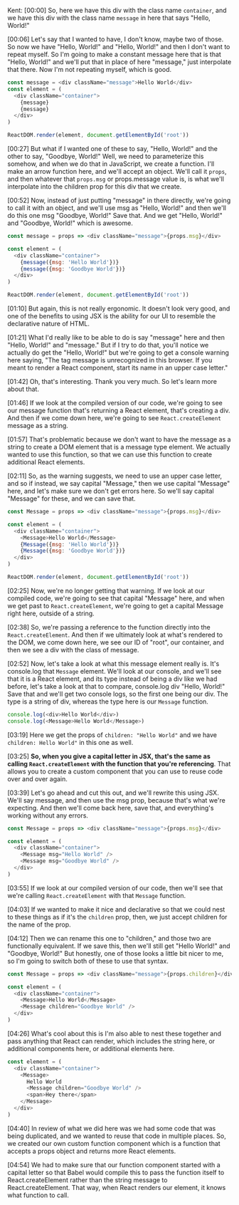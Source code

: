 Kent: [00:00] So, here we have this div with the class name `container`, and we have this div with the class name `message` in here that says "Hello, World!"

[00:06] Let's say that I wanted to have, I don't know, maybe two of those. So now we have "Hello, World!" and "Hello, World!" and then I don't want to repeat myself. So I'm going to make a constant message here that is that "Hello, World!" and we'll put that in place of here "message," just interpolate that there. Now I'm not repeating myself, which is good.

```js
const message = <div className="message">Hello World</div>
const element = (
  <div className="container">
    {message}
    {message}
  </div>
)

ReactDOM.render(element, document.getElementById('root'))
```

[00:27] But what if I wanted one of these to say, "Hello, World!" and the other to say, "Goodbye, World!" Well, we need to parameterize this somehow, and when we do that in JavaScript, we create a function. I'll make an arrow function here, and we'll accept an object. We'll call it `props`, and then whatever that `props.msg` or props.message value is, is what we'll interpolate into the children prop for this div that we create.

[00:52] Now, instead of just putting "message" in there directly, we're going to call it with an object, and we'll use msg as "Hello, World!" and then we'll do this one msg "Goodbye, World!" Save that. And we get "Hello, World!" and "Goodbye, World!" which is awesome.

```js
const message = props => <div className="message">{props.msg}</div>

const element = (
  <div className="container">
    {message({msg: 'Hello World'})}
    {message({msg: 'Goodbye World'})}
  </div>
)

ReactDOM.render(element, document.getElementById('root'))
```

[01:10] But again, this is not really ergonomic. It doesn't look very good, and one of the benefits to using JSX is the ability for our UI to resemble the declarative nature of HTML.

[01:21] What I'd really like to be able to do is say "message" here and then "Hello, World!" and "message." But if I try to do that, you'll notice we actually do get the "Hello, World!" but we're going to get a console warning here saying, "The tag message is unrecognized in this browser. If you meant to render a React component, start its name in an upper case letter."

[01:42] Oh, that's interesting. Thank you very much. So let's learn more about that.

[01:46] If we look at the compiled version of our code, we're going to see our message function that's returning a React element, that's creating a div. And then if we come down here, we're going to see `React.createElement` message as a string.

[01:57] That's problematic because we don't want to have the message as a string to create a DOM element that is a message type element. We actually wanted to use this function, so that we can use this function to create additional React elements.

[02:11] So, as the warning suggests, we need to use an upper case letter, and so if instead, we say capital "Message," then we use capital "Message" here, and let's make sure we don't get errors here. So we'll say capital "Message" for these, and we can save that.

```js
const Message = props => <div className="message">{props.msg}</div>

const element = (
  <div className="container">
    <Message>Hello World</Message>
    {Message({msg: 'Hello World'})}
    {Message({msg: 'Goodbye World'})}
  </div>
)

ReactDOM.render(element, document.getElementById('root'))
```

[02:25] Now, we're no longer getting that warning. If we look at our compiled code, we're going to see that capital "Message" here, and when we get past to `React.createElement`, we're going to get a capital Message right here, outside of a string.

[02:38] So, we're passing a reference to the function directly into the `React.createElement`. And then if we ultimately look at what's rendered to the DOM, we come down here, we see our ID of "root", our container, and then we see a div with the class of message.

[02:52] Now, let's take a look at what this message element really is. It's console.log that `Message` element. We'll look at our console, and we'll see that it is a React element, and its type instead of being a div like we had before, let's take a look at that to compare, console.log div "Hello, World!" Save that and we'll get two console logs, so the first one being our div. The type is a string of div, whereas the type here is our `Message` function.


```js
console.log(<div>Hello World</div>)
console.log(<Message>Hello World</Message>)
```

[03:19] Here we get the props of `children: "Hello World"` and we have `children: Hello World"` in this one as well.

[03:25] **So, when you give a capital letter in JSX, that's the same as calling `React.createElement` with the function that you're referencing**. That allows you to create a custom component that you can use to reuse code over and over again.

[03:39] Let's go ahead and cut this out, and we'll rewrite this using JSX. We'll say message, and then use the msg prop, because that's what we're expecting. And then we'll come back here, save that, and everything's working without any errors.

```js
const Message = props => <div className="message">{props.msg}</div>

const element = (
  <div className="container">
    <Message msg="Hello World" />
    <Message msg="Goodbye World" />
  </div>
)
```

[03:55] If we look at our compiled version of our code, then we'll see that we're calling `React.createElement` with that `Message` function.

[04:03] If we wanted to make it nice and declarative so that we could nest to these things as if it's the `children` prop, then, we just accept children for the name of the prop.

[04:12] Then we can rename this one to "children," and those two are functionally equivalent. If we save this, then we'll still get "Hello World!" and "Goodbye, World!" But honestly, one of those looks a little bit nicer to me, so I'm going to switch both of these to use that syntax.

```js
const Message = props => <div className="message">{props.children}</div>

const element = (
  <div className="container">
    <Message>Hello World</Message>
    <Message children="Goodbye World" />
  </div>
) 
```

[04:26] What's cool about this is I'm also able to nest these together and pass anything that React can render, which includes the string here, or additional components here, or additional elements here.

```js
const element = (
  <div className="container">
    <Message>
      Hello World
      <Message children="Goodbye World" />
      <span>Hey there</span>
    </Message>
  </div>
) 
```

[04:40] In review of what we did here was we had some code that was being duplicated, and we wanted to reuse that code in multiple places. So, we created our own custom function component which is a function that accepts a props object and returns more React elements.

[04:54] We had to make sure that our function component started with a capital letter so that Babel would compile this to pass the function itself to React.createElement rather than the string message to React.createElement. That way, when React renders our element, it knows what function to call.